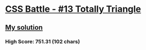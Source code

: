 # [CSS Battle - #13 Totally Triangle](https://cssbattle.dev/play/13)

## [My solution](https://arpadgbondor.github.io/CSSBattle-13/)

### High Score: 751.31 (102 chars)
